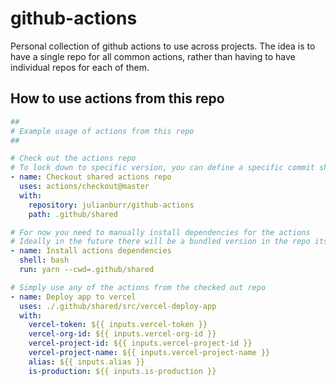 # github-actions

Personal collection of github actions to use across projects. The idea is to have a single repo for all common actions, rather than having to have individual repos for each of them.

## How to use actions from this repo

```yml
##
# Example usage of actions from this repo
##

# Check out the actions repo
# To lock down to specific version, you can define a specific commit sha as `ref` here
- name: Checkout shared actions repo
  uses: actions/checkout@master
  with:
    repository: julianburr/github-actions
    path: .github/shared

# For now you need to manually install dependencies for the actions
# Ideally in the future there will be a bundled version in the repo itself to remove this step
- name: Install actions dependencies
  shell: bash
  run: yarn --cwd=.github/shared

# Simply use any of the actions from the checked out repo
- name: Deploy app to vercel
  uses: ./.github/shared/src/vercel-deploy-app
  with:
    vercel-token: ${{ inputs.vercel-token }}
    vercel-org-id: ${{ inputs.vercel-org-id }}
    vercel-project-id: ${{ inputs.vercel-project-id }}
    vercel-project-name: ${{ inputs.vercel-project-name }}
    alias: ${{ inputs.alias }}
    is-production: ${{ inputs.is-production }}
```
